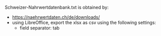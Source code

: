 Schweizer-Nahrwertdatenbank.txt is obtained by:

* https://naehrwertdaten.ch/de/downloads/ 
* using LibreOffice, export the xlsx as csv using the following settings:
  * field separator: tab
